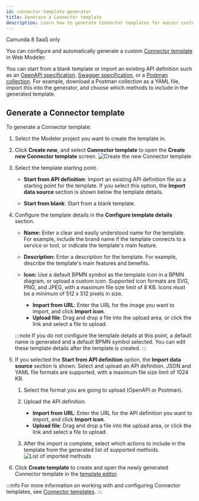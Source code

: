 ```yaml
---
id: connector-template-generator
title: Generate a Connector template
description: Learn how to generate Connector templates for easier custom Connector creation.
---
```


<span class="badge badge--cloud">Camunda 8 SaaS only</span>

You can configure and automatically generate a custom [Connector template](/components/connectors/custom-built-connectors/connector-templates.md) in Web Modeler.

You can start from a blank template or import an existing API definition such as an [OpenAPI specification](https://swagger.io/resources/open-api/), [Swagger specification](https://swagger.io/resources/open-api/), or a [Postman collection](https://www.postman.com/collection/). For example, download a Postman collection as a YAML file, import this into the generator, and choose which methods to include in the generated template.

## Generate a Connector template

To generate a Connector template:

1. Select the Modeler project you want to create the template in.
1. Click **Create new**, and select **Connector template** to open the **Create new Connector template** screen.
   ![Create the new Connector template](./img/configure-template-details.png)

1. Select the template starting point.

   - **Start from API definition**: Import an existing API definition file as a starting point for the template. If you select this option, the **Import data source** section is shown below the template details.

   - **Start from blank**: Start from a blank template.

1. Configure the template details in the **Configure template details** section.

   - **Name:** Enter a clear and easily understood name for the template. For example, include the brand name if the template connects to a service or tool, or indicate the template's main feature.

   - **Description:** Enter a description for the template. For example, describe the template's main features and benefits.

   - **Icon:** Use a default BPMN symbol as the template icon in a BPMN diagram, or upload a custom icon. Supported icon formats are SVG, PNG, and JPEG, with a maximum file size limit of 8 KB. Icons must be a minimum of 512 x 512 pixels in size.

     - **Import from URL**: Enter the URL for the image you want to import, and click **Import icon**.
     - **Upload file**: Drag and drop a file into the upload area, or click the link and select a file to upload.

   :::note
   If you do not configure the template details at this point, a default name is generated and a default BPMN symbol selected. You can edit these template details after the template is created.
   :::

1. If you selected the **Start from API definition** option, the **Import data source** section is shown. Select and upload an API definition. JSON and YAML file formats are supported, with a maximum file size limit of 1024 KB.

   1. Select the format you are going to upload (OpenAPI or Postman).
   1. Upload the API definition.

      - **Import from URL**: Enter the URL for the API definition you want to import, and click **Import icon**.
      - **Upload file**: Drag and drop a file into the upload area, or click the link and select a file to upload.

   1. After the import is complete, select which actions to include in the template from the generated list of supported methods.
      ![List of imported methods](./img/Imported-methods.png)

1. Click **Create template** to create and open the newly generated Connector template in the [template editor](/components/connectors/manage-connector-templates.md).

:::info
For more information on working with and configuring Connector templates, see [Connector templates](/components/connectors/custom-built-connectors/connector-templates.md).
:::
